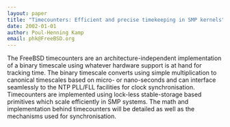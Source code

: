 ```yaml
---
layout: paper
title: "Timecounters: Efficient and precise timekeeping in SMP kernels"
date: 2002-01-01
author: Poul-Henning Kamp
email: phk@FreeBSD.org
---
```

The FreeBSD timecounters are an architecture-independent implementation
of a binary timescale using whatever hardware support is at hand
for tracking time. The binary timescale converts using simple
multiplication to canonical timescales based on micro- or nano-seconds
and can interface seamlessly to the NTP PLL/FLL facilities for clock
synchronisation.  Timecounters are implemented using lock-less
stable-storage based primitives which scale efficiently in SMP
systems. The math and implementation behind timecounters will be
detailed as well as the mechanisms used for synchronisation.
